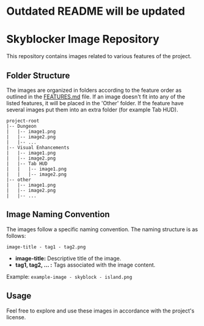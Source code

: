 # Outdated README will be updated

# Skyblocker Image Repository

This repository contains images related to various features of the project.

## Folder Structure

The images are organized in folders according to the feature order as outlined in the [FEATURES.md](https://github.com/SkyblockerMod/Skyblocker/blob/master/FEATURES.md) file. If an image doesn't fit into any of the listed features, it will be placed in the 'Other' folder.
If the feature have several images put them into an extra folder (for example Tab HUD).
```
project-root
|-- Dungeon
|   |-- image1.png
|   |-- image2.png
|   |-- ...
|-- Visual Enhancements
|   |-- image1.png
|   |-- image2.png
|   |-- Tab HUD
|   |   |-- image1.png
|   |   |-- image2.png
|-- other
|   |-- image1.png
|   |-- image2.png
|   |-- ...
```

## Image Naming Convention

The images follow a specific naming convention. The naming structure is as follows:
```
image-title - tag1 - tag2.png
```

- **image-title:** Descriptive title of the image.
- **tag1, tag2, ... :** Tags associated with the image content.

Example: `example-image - skyblock - island.png`

## Usage

Feel free to explore and use these images in accordance with the project's license.
